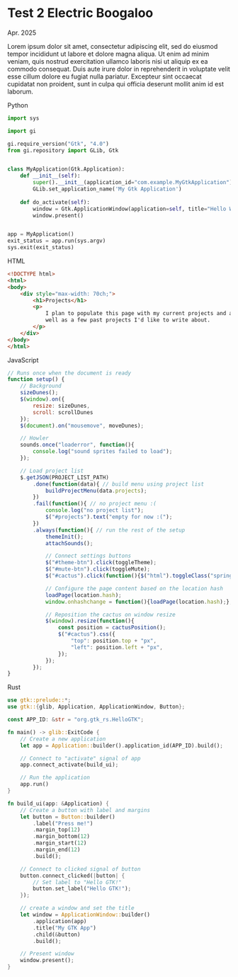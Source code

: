 # Test 2 Electric Boogaloo

Apr. 2025

Lorem ipsum dolor sit amet, consectetur adipiscing elit, sed do eiusmod tempor incididunt ut labore et dolore magna aliqua. Ut enim ad minim veniam, quis nostrud exercitation ullamco laboris nisi ut aliquip ex ea commodo consequat. Duis aute irure dolor in reprehenderit in voluptate velit esse cillum dolore eu fugiat nulla pariatur. Excepteur sint occaecat cupidatat non proident, sunt in culpa qui officia deserunt mollit anim id est laborum.

Python

```py
import sys

import gi

gi.require_version("Gtk", "4.0")
from gi.repository import GLib, Gtk


class MyApplication(Gtk.Application):
	def __init__(self):
		super().__init__(application_id="com.example.MyGtkApplication")
		GLib.set_application_name('My Gtk Application')
	
	def do_activate(self):
		window = Gtk.ApplicationWindow(application=self, title="Hello World")
		window.present()


app = MyApplication()
exit_status = app.run(sys.argv)
sys.exit(exit_status)
```

HTML

```html
<!DOCTYPE html>
<html>
<body>
	<div style="max-width: 70ch;">
		<h1>Projects</h1>
		<p>
			I plan to populate this page with my current projects and activities as
			well as a few past projects I'd like to write about.
		</p>
	</div>
</body>
</html>
```

JavaScript

```js
// Runs once when the document is ready
function setup() {
	// Background
	sizeDunes();
	$(window).on({
		resize: sizeDunes,
		scroll: scrollDunes
	});
	$(document).on("mousemove", moveDunes);

	// Howler
	sounds.once("loaderror", function(){
		console.log("sound sprites failed to load");
	});

	// Load project list
	$.getJSON(PROJECT_LIST_PATH)
		.done(function(data){ // build menu using project list
			buildProjectMenu(data.projects);
		})
		.fail(function(){ // no project menu :(
			console.log("no project list");
			$("#projects").text("empty for now :(");
		})
		.always(function(){ // run the rest of the setup
			themeInit();
			attachSounds();

			// Connect settings buttons
			$("#theme-btn").click(toggleTheme);
			$("#mute-btn").click(toggleMute);
			$("#cactus").click(function(){$("html").toggleClass("spring")});

			// Configure the page content based on the location hash
			loadPage(location.hash);
			window.onhashchange = function(){loadPage(location.hash);};

			// Reposition the cactus on window resize
			$(window).resize(function(){
				const position = cactusPosition();
				$("#cactus").css({
					"top": position.top + "px",
					"left": position.left + "px",
				});
			});
		});
}
```

Rust

```rs
use gtk::prelude::*;
use gtk::{glib, Application, ApplicationWindow, Button};

const APP_ID: &str = "org.gtk_rs.HelloGTK";

fn main() -> glib::ExitCode {
	// Create a new application
	let app = Application::builder().application_id(APP_ID).build();

	// Connect to "activate" signal of app
	app.connect_activate(build_ui);

	// Run the application
	app.run()
}

fn build_ui(app: &Application) {
	// Create a button with label and margins
	let button = Button::builder()
		.label("Press me!")
		.margin_top(12)
		.margin_bottom(12)
		.margin_start(12)
		.margin_end(12)
		.build();

	// Connect to clicked signal of button
	button.connect_clicked(|button| {
		// Set label to "Hello GTK!"
		button.set_label("Hello GTK!");
	});

	// create a window and set the title
	let window = ApplicationWindow::builder()
		.application(app)
		.title("My GTK App")
		.child(&button)
		.build();

	// Present window
	window.present();
}
```
